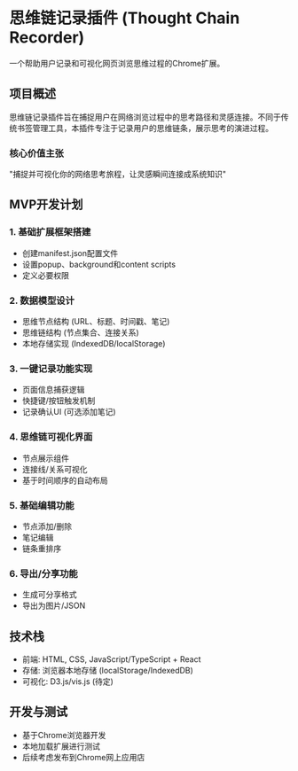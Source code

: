 # 思维链记录插件 (Thought Chain Recorder)

一个帮助用户记录和可视化网页浏览思维过程的Chrome扩展。

## 项目概述

思维链记录插件旨在捕捉用户在网络浏览过程中的思考路径和灵感连接。不同于传统书签管理工具，本插件专注于记录用户的思维链条，展示思考的演进过程。

### 核心价值主张

"捕捉并可视化你的网络思考旅程，让灵感瞬间连接成系统知识"

## MVP开发计划

### 1. 基础扩展框架搭建
- 创建manifest.json配置文件
- 设置popup、background和content scripts
- 定义必要权限

### 2. 数据模型设计
- 思维节点结构 (URL、标题、时间戳、笔记)
- 思维链结构 (节点集合、连接关系)
- 本地存储实现 (IndexedDB/localStorage)

### 3. 一键记录功能实现
- 页面信息捕获逻辑
- 快捷键/按钮触发机制
- 记录确认UI (可选添加笔记)

### 4. 思维链可视化界面
- 节点展示组件
- 连接线/关系可视化
- 基于时间顺序的自动布局

### 5. 基础编辑功能
- 节点添加/删除
- 笔记编辑
- 链条重排序

### 6. 导出/分享功能
- 生成可分享格式
- 导出为图片/JSON

## 技术栈
- 前端: HTML, CSS, JavaScript/TypeScript + React
- 存储: 浏览器本地存储 (localStorage/IndexedDB)
- 可视化: D3.js/vis.js (待定)

## 开发与测试
- 基于Chrome浏览器开发
- 本地加载扩展进行测试
- 后续考虑发布到Chrome网上应用店 